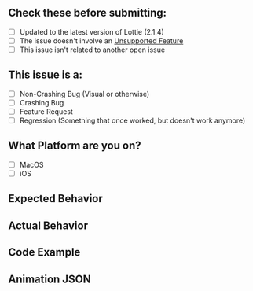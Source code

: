 <!--
## Lottie-iOS Issue
Hello! Sorry you're having an Issue! Please help us make Lottie better by filling everything below out with as much information as you can, so we can try to reproduce and fix the issue!
-->

## Check these before submitting:
- [ ] Updated to the latest version of Lottie (2.1.4)
- [ ] The issue doesn't involve an [Unsupported Feature](https://github.com/airbnb/lottie-ios/blob/master/README.md#currently-unsupported-after-effects-features)
- [ ] This issue isn't related to another open issue

## This issue is a:
- [ ] Non-Crashing Bug (Visual or otherwise)
- [ ] Crashing Bug
- [ ] Feature Request
- [ ] Regression (Something that once worked, but doesn't work anymore)

## What Platform are you on? 
<!-- (Specify Platform Version) -->
- [ ] MacOS
- [ ] iOS

## Expected Behavior 
<!-- Screenshots encouraged -->

## Actual Behavior
<!-- Screenshots encouraged -->

## Code Example

## Animation JSON
<!-- Adding the animation JSON helps us debug the issue faster! -->
